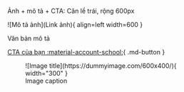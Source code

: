 
Ảnh + mô tả + CTA: Căn lề trái, rộng 600px

<div class="result" markdown>

![Mô tả ảnh](Link ảnh){ align=left width=600 }

Văn bản mô tả

[CTA của bạn :material-account-school:](link-của-bạn){ .md-button }

</div>


<figure markdown>
  ![Image title](https://dummyimage.com/600x400/){ width="300" }
  <figcaption>Image caption</figcaption>
</figure>